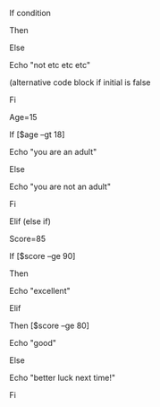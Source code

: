 If condition 

Then 

 

Else 

 

Echo "not etc etc etc" 

 

(alternative code block if initial is false  

 

Fi 

 

Age=15 

If [$age –gt 18]  

 

Echo "you are an adult" 

 

Else  

Echo "you are not an adult" 

 

Fi 

 

Elif  (else if) 

 

Score=85 

 

If [$score –ge 90] 

Then  

Echo "excellent" 

Elif 

Then  [$score –ge 80] 

Echo "good" 

Else 

Echo "better luck next time!" 

 

Fi  
